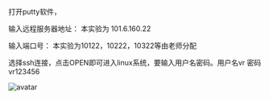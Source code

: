 

打开putty软件，

输入远程服务器地址：  本实验为  101.6.160.22

输入端口号：                   本实验为10122，10222，10322等由老师分配

选择ssh连接，点击OPEN即可进入linux系统，要输入用户名密码。用户名vr 密码vr123456

![avatar](picture/putty1.png)
